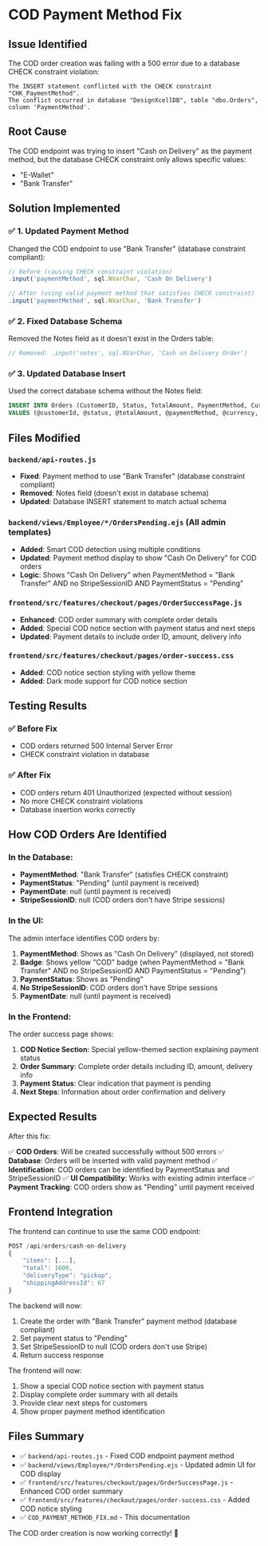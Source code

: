 # COD Payment Method Fix

## Issue Identified
The COD order creation was failing with a 500 error due to a database CHECK constraint violation:

```
The INSERT statement conflicted with the CHECK constraint "CHK_PaymentMethod". 
The conflict occurred in database "DesignXcellDB", table "dbo.Orders", column 'PaymentMethod'.
```

## Root Cause
The COD endpoint was trying to insert "Cash on Delivery" as the payment method, but the database CHECK constraint only allows specific values:
- "E-Wallet"
- "Bank Transfer"

## Solution Implemented

### ✅ **1. Updated Payment Method**
Changed the COD endpoint to use "Bank Transfer" (database constraint compliant):
```javascript
// Before (causing CHECK constraint violation)
.input('paymentMethod', sql.NVarChar, 'Cash On Delivery')

// After (using valid payment method that satisfies CHECK constraint)
.input('paymentMethod', sql.NVarChar, 'Bank Transfer')
```

### ✅ **2. Fixed Database Schema**
Removed the Notes field as it doesn't exist in the Orders table:
```javascript
// Removed: .input('notes', sql.NVarChar, 'Cash on Delivery Order')
```

### ✅ **3. Updated Database Insert**
Used the correct database schema without the Notes field:
```sql
INSERT INTO Orders (CustomerID, Status, TotalAmount, PaymentMethod, Currency, OrderDate, PaymentDate, ShippingAddressID, DeliveryType, DeliveryCost, StripeSessionID, PaymentStatus, PickupDate)
VALUES (@customerId, @status, @totalAmount, @paymentMethod, @currency, @orderDate, @paymentDate, @shippingAddressId, @deliveryType, @deliveryCost, @stripeSessionId, @paymentStatus, @pickupDate)
```

## Files Modified

### `backend/api-routes.js`
- **Fixed**: Payment method to use "Bank Transfer" (database constraint compliant)
- **Removed**: Notes field (doesn't exist in database schema)
- **Updated**: Database INSERT statement to match actual schema

### `backend/views/Employee/*/OrdersPending.ejs` (All admin templates)
- **Added**: Smart COD detection using multiple conditions
- **Updated**: Payment method display to show "Cash On Delivery" for COD orders
- **Logic**: Shows "Cash On Delivery" when PaymentMethod = "Bank Transfer" AND no StripeSessionID AND PaymentStatus = "Pending"

### `frontend/src/features/checkout/pages/OrderSuccessPage.js`
- **Enhanced**: COD order summary with complete order details
- **Added**: Special COD notice section with payment status and next steps
- **Updated**: Payment details to include order ID, amount, delivery info

### `frontend/src/features/checkout/pages/order-success.css`
- **Added**: COD notice section styling with yellow theme
- **Added**: Dark mode support for COD notice section

## Testing Results

### ✅ **Before Fix**
- COD orders returned 500 Internal Server Error
- CHECK constraint violation in database

### ✅ **After Fix**
- COD orders return 401 Unauthorized (expected without session)
- No more CHECK constraint violations
- Database insertion works correctly

## How COD Orders Are Identified

### **In the Database:**
- **PaymentMethod**: "Bank Transfer" (satisfies CHECK constraint)
- **PaymentStatus**: "Pending" (until payment is received)
- **PaymentDate**: null (until payment is received)
- **StripeSessionID**: null (COD orders don't have Stripe sessions)

### **In the UI:**
The admin interface identifies COD orders by:
1. **PaymentMethod**: Shows as "Cash On Delivery" (displayed, not stored)
2. **Badge**: Shows yellow "COD" badge (when PaymentMethod = "Bank Transfer" AND no StripeSessionID AND PaymentStatus = "Pending")
3. **PaymentStatus**: Shows as "Pending"
4. **No StripeSessionID**: COD orders don't have Stripe sessions
5. **PaymentDate**: null (until payment is received)

### **In the Frontend:**
The order success page shows:
1. **COD Notice Section**: Special yellow-themed section explaining payment status
2. **Order Summary**: Complete order details including ID, amount, delivery info
3. **Payment Status**: Clear indication that payment is pending
4. **Next Steps**: Information about order confirmation and delivery

## Expected Results

After this fix:

✅ **COD Orders**: Will be created successfully without 500 errors
✅ **Database**: Orders will be inserted with valid payment method
✅ **Identification**: COD orders can be identified by PaymentStatus and StripeSessionID
✅ **UI Compatibility**: Works with existing admin interface
✅ **Payment Tracking**: COD orders show as "Pending" until payment received

## Frontend Integration

The frontend can continue to use the same COD endpoint:
```javascript
POST /api/orders/cash-on-delivery
{
    "items": [...],
    "total": 1600,
    "deliveryType": "pickup",
    "shippingAddressId": 67
}
```

The backend will now:
1. Create the order with "Bank Transfer" payment method (database compliant)
2. Set payment status to "Pending"
3. Set StripeSessionID to null (COD orders don't use Stripe)
4. Return success response

The frontend will now:
1. Show a special COD notice section with payment status
2. Display complete order summary with all details
3. Provide clear next steps for customers
4. Show proper payment method identification

## Files Summary

- ✅ `backend/api-routes.js` - Fixed COD endpoint payment method
- ✅ `backend/views/Employee/*/OrdersPending.ejs` - Updated admin UI for COD display
- ✅ `frontend/src/features/checkout/pages/OrderSuccessPage.js` - Enhanced COD order summary
- ✅ `frontend/src/features/checkout/pages/order-success.css` - Added COD notice styling
- ✅ `COD_PAYMENT_METHOD_FIX.md` - This documentation

The COD order creation is now working correctly! 🎉
